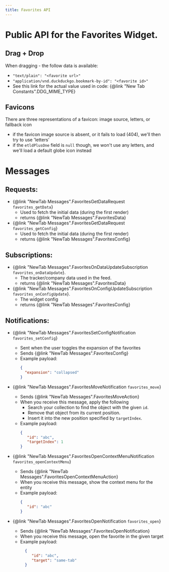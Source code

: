 ```yaml
---
title: Favorites API
---
```


# Public API for the Favorites Widget.

## Drag + Drop

When dragging - the follow data is available:

 - `"text/plain": "<favorite url>"`
 - `"application/vnd.duckduckgo.bookmark-by-id": "<favorite id>"`
 - See this link for the actual value used in code: {@link "New Tab Constants".DDG_MIME_TYPE}

## Favicons

There are three representations of a favicon: image source, letters, or fallback icon

- if the favicon image source is absent, or it fails to load (404), we'll then try to use 'letters'
- if the `etldPlusOne` field is `null` though, we won't use any letters, and we'll load a default globe icon instead 

# Messages

## Requests:

- {@link "NewTab Messages".FavoritesGetDataRequest `favorites_getData`}
    - Used to fetch the initial data (during the first render)
    - returns {@link "NewTab Messages".FavoritesData}
- {@link "NewTab Messages".FavoritesGetDataRequest `favorites_getConfig`}
    - Used to fetch the initial data (during the first render)
    - returns {@link "NewTab Messages".FavoritesConfig}


## Subscriptions:

- {@link "NewTab Messages".FavoritesOnDataUpdateSubscription `favorites_onDataUpdate`}.
    - The tracker/company data used in the feed.
    - returns {@link "NewTab Messages".FavoritesData}
- {@link "NewTab Messages".FavoritesOnConfigUpdateSubscription `favorites_onConfigUpdate`}.
    - The widget config
    - returns {@link "NewTab Messages".FavoritesConfig}


## Notifications:

- {@link "NewTab Messages".FavoritesSetConfigNotification `favorites_setConfig`}
    - Sent when the user toggles the expansion of the favorites
    - Sends {@link "NewTab Messages".FavoritesConfig}
    - Example payload:
      ```json
      {
        "expansion": "collapsed"
      }
      ```
- {@link "NewTab Messages".FavoritesMoveNotification `favorites_move`}
    - Sends {@link "NewTab Messages".FavoritesMoveAction}
    - When you receive this message, apply the following
        - Search your collection to find the object with the given `id`.
        - Remove that object from its current position.
        - Insert it into the new position specified by `targetIndex`.
    - Example payload:
      ```json
      {
         "id": "abc",
         "targetIndex": 1
      }
      ```
      
- {@link "NewTab Messages".FavoritesOpenContextMenuNotification `favorites_openContextMenu`}
    - Sends {@link "NewTab Messages".FavoritesOpenContextMenuAction}
    - When you receive this message, show the context menu for the entity
    - Example payload:
       ```json
       {
          "id": "abc"
       }
       ```

- {@link "NewTab Messages".FavoritesOpenNotification `favorites_open`}
    - Sends {@link "NewTab Messages".FavoritesOpenNotification}
    - When you receive this message, open the favorite in the given target
    - Example payload:
      ```json
        {
           "id": "abc",
           "target": "same-tab"
        }
      ```
